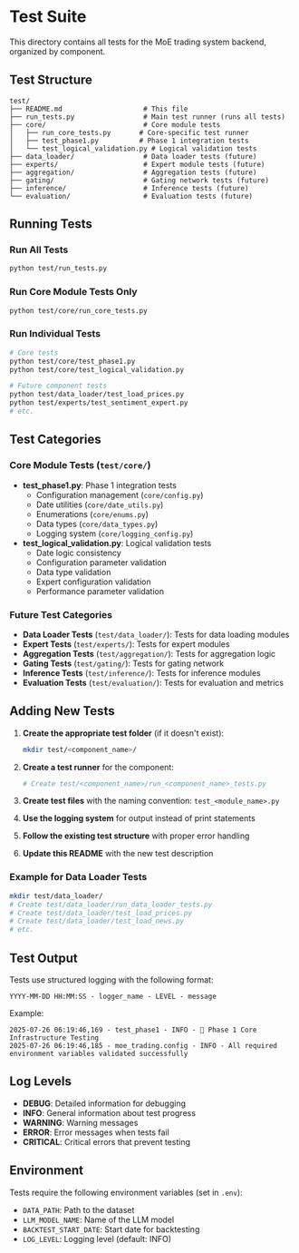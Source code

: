 # Test Suite

This directory contains all tests for the MoE trading system backend, organized by component.

## Test Structure

```
test/
├── README.md                    # This file
├── run_tests.py                 # Main test runner (runs all tests)
├── core/                        # Core module tests
│   ├── run_core_tests.py       # Core-specific test runner
│   ├── test_phase1.py          # Phase 1 integration tests
│   └── test_logical_validation.py # Logical validation tests
├── data_loader/                 # Data loader tests (future)
├── experts/                     # Expert module tests (future)
├── aggregation/                 # Aggregation tests (future)
├── gating/                      # Gating network tests (future)
├── inference/                   # Inference tests (future)
└── evaluation/                  # Evaluation tests (future)
```

## Running Tests

### Run All Tests
```bash
python test/run_tests.py
```

### Run Core Module Tests Only
```bash
python test/core/run_core_tests.py
```

### Run Individual Tests
```bash
# Core tests
python test/core/test_phase1.py
python test/core/test_logical_validation.py

# Future component tests
python test/data_loader/test_load_prices.py
python test/experts/test_sentiment_expert.py
# etc.
```

## Test Categories

### Core Module Tests (`test/core/`)
- **test_phase1.py**: Phase 1 integration tests
  - Configuration management (`core/config.py`)
  - Date utilities (`core/date_utils.py`)
  - Enumerations (`core/enums.py`)
  - Data types (`core/data_types.py`)
  - Logging system (`core/logging_config.py`)
- **test_logical_validation.py**: Logical validation tests
  - Date logic consistency
  - Configuration parameter validation
  - Data type validation
  - Expert configuration validation
  - Performance parameter validation

### Future Test Categories
- **Data Loader Tests** (`test/data_loader/`): Tests for data loading modules
- **Expert Tests** (`test/experts/`): Tests for expert modules
- **Aggregation Tests** (`test/aggregation/`): Tests for aggregation logic
- **Gating Tests** (`test/gating/`): Tests for gating network
- **Inference Tests** (`test/inference/`): Tests for inference modules
- **Evaluation Tests** (`test/evaluation/`): Tests for evaluation and metrics

## Adding New Tests

1. **Create the appropriate test folder** (if it doesn't exist):
   ```bash
   mkdir test/<component_name>/
   ```

2. **Create a test runner** for the component:
   ```bash
   # Create test/<component_name>/run_<component_name>_tests.py
   ```

3. **Create test files** with the naming convention: `test_<module_name>.py`

4. **Use the logging system** for output instead of print statements

5. **Follow the existing test structure** with proper error handling

6. **Update this README** with the new test description

### Example for Data Loader Tests
```bash
mkdir test/data_loader/
# Create test/data_loader/run_data_loader_tests.py
# Create test/data_loader/test_load_prices.py
# Create test/data_loader/test_load_news.py
# etc.
```

## Test Output

Tests use structured logging with the following format:
```
YYYY-MM-DD HH:MM:SS - logger_name - LEVEL - message
```

Example:
```
2025-07-26 06:19:46,169 - test_phase1 - INFO - 🚀 Phase 1 Core Infrastructure Testing
2025-07-26 06:19:46,185 - moe_trading.config - INFO - All required environment variables validated successfully
```

## Log Levels

- **DEBUG**: Detailed information for debugging
- **INFO**: General information about test progress
- **WARNING**: Warning messages
- **ERROR**: Error messages when tests fail
- **CRITICAL**: Critical errors that prevent testing

## Environment

Tests require the following environment variables (set in `.env`):
- `DATA_PATH`: Path to the dataset
- `LLM_MODEL_NAME`: Name of the LLM model
- `BACKTEST_START_DATE`: Start date for backtesting
- `LOG_LEVEL`: Logging level (default: INFO) 
